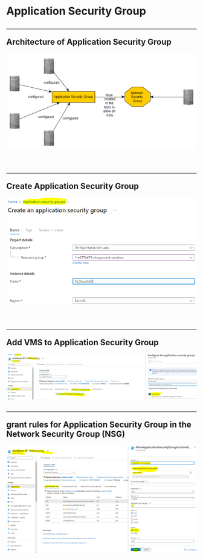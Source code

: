 # Application Security Group

## <hr/>Architecture of Application Security Group
![asg_1](images/application_security_group/asg_1.png)

<br/>

## <hr/>Create Application Security Group
![asg_2](images/application_security_group/asg_2.png)

<br/>

## <hr/>Add VMS to Application Security Group
![asg_3](images/application_security_group/asg_3.png)


## <hr/>grant rules for Application Security Group in the Network Security Group (NSG)
![asg_4](images/application_security_group/asg_4.png)
